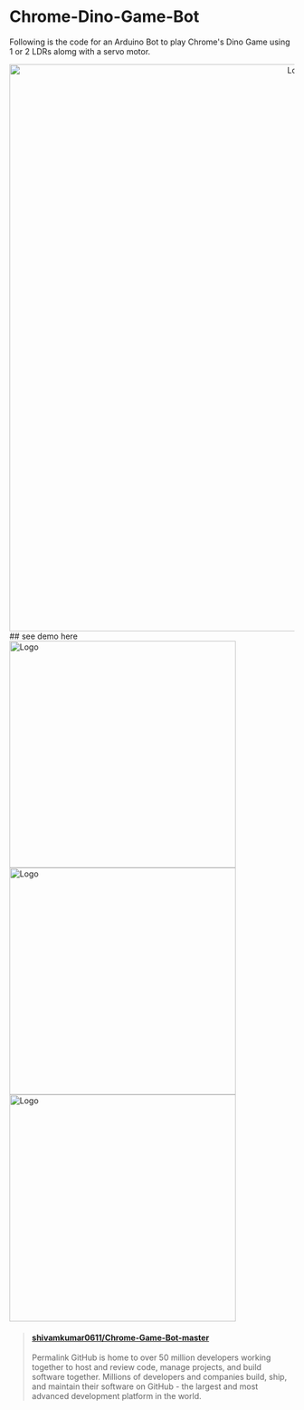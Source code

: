 # Chrome-Dino-Game-Bot
Following is the code for an Arduino Bot to play Chrome's Dino Game using 1 or 2 LDRs alomg with a servo motor.
<div align="center">
  <img alt="Logo" src="https://github.com/shivamkumar0611/Chrome-Game-Bot-master/blob/main/files/teche_dino_game_arduino.png" width="1000" />
</div>
## see demo here
<div align="left">
  <img alt="Logo" src="https://github.com/shivamkumar0611/Chrome-Game-Bot-master/blob/main/files/VID-20201117-WA0007.gif" width="400" />
   <img alt="Logo" src="https://github.com/shivamkumar0611/Chrome-Game-Bot-master/blob/main/files/VID-20201117-WA0009.gif" width="400" />
  <img alt="Logo" src="https://github.com/shivamkumar0611/Chrome-Game-Bot-master/blob/main/files/VID-20201117-WA0010.gif" width="400" />
  
</div>
<blockquote class="embedly-card" data-card-controls="0" data-card-theme="dark"><h4><a href="https://github.com/shivamkumar0611/Chrome-Game-Bot-master/blob/main/files/0%20(2).mp4">shivamkumar0611/Chrome-Game-Bot-master</a></h4><p>Permalink GitHub is home to over 50 million developers working together to host and review code, manage projects, and build software together. Millions of developers and companies build, ship, and maintain their software on GitHub - the largest and most advanced development platform in the world.</p></blockquote>
<script async src="//cdn.embedly.com/widgets/platform.js" charset="UTF-8"></script>

